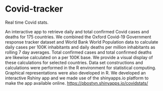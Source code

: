 # Covid-tracker
Real time Covid stats.

An interactive app to retrieve daily and total confirmed Covid cases and deaths for 175 countries.
We combined the Oxford Covid-19 Government response tracker dataset and World Bank World Population data to calculate daily cases per 100K inhabitants
and daily deaths per million inhabitants as rolling 7 day averages. Total confirmed cases and total confirmed deaths are likewise calculated on a per 100K base.
We provide a visual display of these calculations for selected countries. Data set constructions and calculations were performed in the R environment for statistical computing.
Graphical representations were also developed in R. We developed an interactive Rshiny app and we made use of the shinyapps.io platform to make the app available online.
https://pbostyn.shinyapps.io/covidstats/
